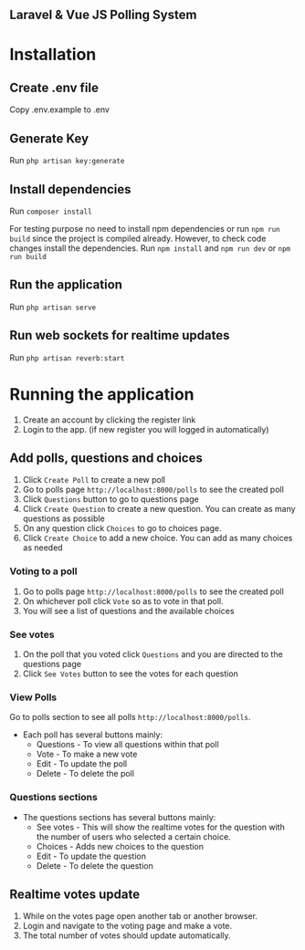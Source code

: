 ## Laravel & Vue JS Polling System

# Installation

## Create .env file
Copy .env.example to .env

## Generate Key
Run `php artisan key:generate`

## Install dependencies
Run `composer install`

For testing purpose no need to install npm dependencies or run `npm run build` since the project is compiled already.
However, to check code changes install the dependencies.
Run `npm install` and `npm run dev` or `npm run build`

## Run the application
Run `php artisan serve`

## Run web sockets for realtime updates
Run `php artisan reverb:start`


# Running the application
1. Create an account by clicking the register link
2. Login to the app. (if new register you will logged in automatically)


## Add polls, questions and choices
1. Click `Create Poll` to create a new poll
2. Go to polls page `http://localhost:8000/polls` to see the created poll
3. Click `Questions` button to go to questions page
4. Click `Create Question` to create a new question. You can create as many questions as possible
5. On any question click `Choices` to go to choices page.
6. Click `Create Choice` to add a new choice. You can add as many choices as needed

### Voting to a poll
1. Go to polls page `http://localhost:8000/polls` to see the created poll
2. On whichever poll click `Vote` so as to vote in that poll.
3. You will see a list of questions and the available choices

### See votes
1. On the poll that you voted click `Questions` and you are directed to the questions page
2. Click `See Votes` button to see the votes for each question


### View Polls
Go to polls section to see all polls `http://localhost:8000/polls`.
- Each poll has several buttons mainly:
    - Questions - To view all questions within that poll
    - Vote - To make a new vote 
    - Edit - To update the poll
    - Delete - To delete the poll


### Questions sections
- The questions sections has several buttons mainly:
    - See votes - This will show the realtime votes for the question with the number of users who selected a certain choice.
    - Choices - Adds new choices to the question
    - Edit - To update the question
    - Delete - To delete the question


## Realtime votes update
1. While on the votes page open another tab or another browser.
2. Login and navigate to the voting page and make a vote.
3. The total number of votes should update automatically.
